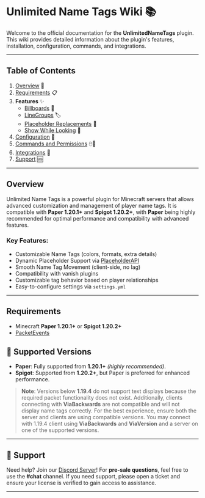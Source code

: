# **Unlimited Name Tags Wiki** 📚

Welcome to the official documentation for the **UnlimitedNameTags** plugin. This wiki provides detailed information about the plugin's features, installation, configuration, commands, and integrations.

---

## **Table of Contents**
1. [Overview](#overview) 📝
2. [Requirements](#requirements) 📋
3. **Features** ✨
    - [Billboards](features/billboards.md) 🎥
    - [LineGroups](features/linesgroups.md) 🏷️
    - [Placeholder Replacements](features/placeholders-replacements.md) 🔄
    - [Show While Looking](features/show-while-looking.md) 👀
4. [Configuration](configuration.md) 🔧
5. [Commands and Permissions](commands-permissions.md) 🖱️🔑
6. [Integrations](integrations/integrations.md) 🔗
7. [Support](#-support) 🆘

---

## **Overview**

Unlimited Name Tags is a powerful plugin for Minecraft servers that allows advanced customization and management of player name tags. It is compatible with **Paper 1.20.1+** and **Spigot 1.20.2+**, with **Paper** being highly recommended for optimal performance and compatibility with advanced features.

### Key Features:
- Customizable Name Tags (colors, formats, extra details)
- Dynamic Placeholder Support via [PlaceholderAPI](https://github.com/PlaceholderAPI/PlaceholderAPI)
- Smooth Name Tag Movement (client-side, no lag)
- Compatibility with vanish plugins
- Customizable tag behavior based on player relationships
- Easy-to-configure settings via `settings.yml`

---

## **Requirements**

- Minecraft **Paper 1.20.1+** or **Spigot 1.20.2+**
- [PacketEvents](https://www.spigotmc.org/resources/packetevents-api.80279/)


## 📜 **Supported Versions**
- **Paper**: Fully supported from **1.20.1+** *(highly recommended)*.
- **Spigot**: Supported from **1.20.2+**, but Paper is preferred for enhanced performance.

> **Note**: Versions below **1.19.4** do not support text displays because the required packet functionality does not exist. Additionally, clients connecting with **ViaBackwards** are not compatible and will not display name tags correctly. For the best experience, ensure both the server and clients are using compatible versions.
> You may connect with 1.19.4 client using **ViaBackwards** and **ViaVersion** and a server on one of the supported versions.

---

## 💬 **Support**

Need help? Join our [Discord Server](https://discord.gg/W4Fu8fqCKs)! For **pre-sale questions**, feel free to use the **#chat** channel. If you need support, please open a ticket and ensure your license is verified to gain access to assistance.

---